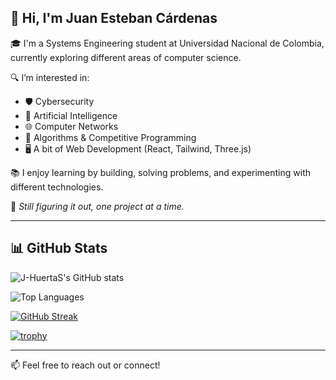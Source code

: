 ## 👋 Hi, I'm Juan Esteban Cárdenas

🎓 I'm a Systems Engineering student at Universidad Nacional de Colombia, currently exploring different areas of computer science.

🔍 I’m interested in:
- 🛡️ Cybersecurity
- 🧠 Artificial Intelligence
- 🌐 Computer Networks
- 🧮 Algorithms & Competitive Programming
- 🖥️ A bit of Web Development (React, Tailwind, Three.js)

📚 I enjoy learning by building, solving problems, and experimenting with different technologies.

💭 *Still figuring it out, one project at a time.*

---

## 📊 GitHub Stats

![J-HuertaS's GitHub stats](https://github-readme-stats.vercel.app/api?username=J-HuertaS&show_icons=true&theme=tokyonight)

![Top Languages](https://github-readme-stats.vercel.app/api/top-langs/?username=J-HuertaS&layout=compact&theme=tokyonight)

[![GitHub Streak](https://streak-stats.demolab.com?user=J-HuertaS&theme=tokyonight&hide_border=false)](https://git.io/streak-stats)

[![trophy](https://github-profile-trophy.vercel.app/?username=J-HuertaS&theme=tokyonight&row=1)](https://github.com/ryo-ma/github-profile-trophy)

---

📫 Feel free to reach out or connect!
